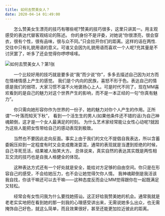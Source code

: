 ```yaml
---
title: 如何去赞美女人？
date: 2020-04-14 01:49:00
---
```




　　怎么赞美女生漂亮的技巧有哪些呢?赞美的技巧很多，这里只讲其一。用主观感受的表达代替客观结论的陈述。 你的身份不是评委，对她说“你很漂亮，很会穿衣，很有个性，很有品味，很与众不同。”只会拉开你们的距离。这样的话在两性.交往中只有礼貌用语的意义。可谁又会因为礼貌用语而喜欢一个人呢?充其量是不讨厌罢了，听多了还会觉得你啰啰嗦嗦。

![如何去赞美女人？第1张](/img/6d396af101143a96b56193878482b4a1.jpg)

　　一个比较好用的技巧就是要多说“我”而少说“你”，多多去描述自己因为对方而在情绪情感上产生的感觉。 我们是个内向的民族，喜怒不形于色。表达自己的情感是我们的弱项，大家习惯不温不火地褒扬心上人。可是时代不同了，现在MM喜欢看到的是自己的魅力对这个世界产生的影响，而不是一本正经的一句“你真有魅力”。

　　你只需向她形容你作为世界的一份子，她的魅力对你个人产生的作用。正所谓“一叶落而知天下秋”， 看到一个活生生的男人(如果他条件还不错的话)为自己神魂颠倒，这才是一个女人最满足的时刻。 为什么艺术家经常能让女性心动呢?就因为这些人能把女性带给自己的感动表现到极致。

　　当然也不要因此走向反面。事实上由于我们的文化不提倡自我表达，所以含蓄委婉压抑到一定程度有时又会变成撒泼耍混，通常的表现就是当遭到拒绝的时候，自己寻死觅活，结果被人贻笑大方。 总体说来，真实自然的表达其实既是两性相互交流的技巧也是自我人格健全的体现。

　　这种表达方式还有一个好处就是安全，能给对方足够的自由空间。你只是在形容自己的感受，不会给她压力，也不会让她觉得欠你人情。 我神魂颠倒是我活该我自找，你该干嘛还可以去干嘛——这种态度反而会让MM觉得跟你在一起既满足又轻松。

　　经常会有女性问我为什么要找她搭讪，这正好给我赞美她的机会。通常我就是老老实实地把在看到她的那一刻我的心理感受讲出来，无需说她多么出众，也无需掩饰自己好色，就这么简单，而且效果很好，甚至还能更加拉近彼此的距离。